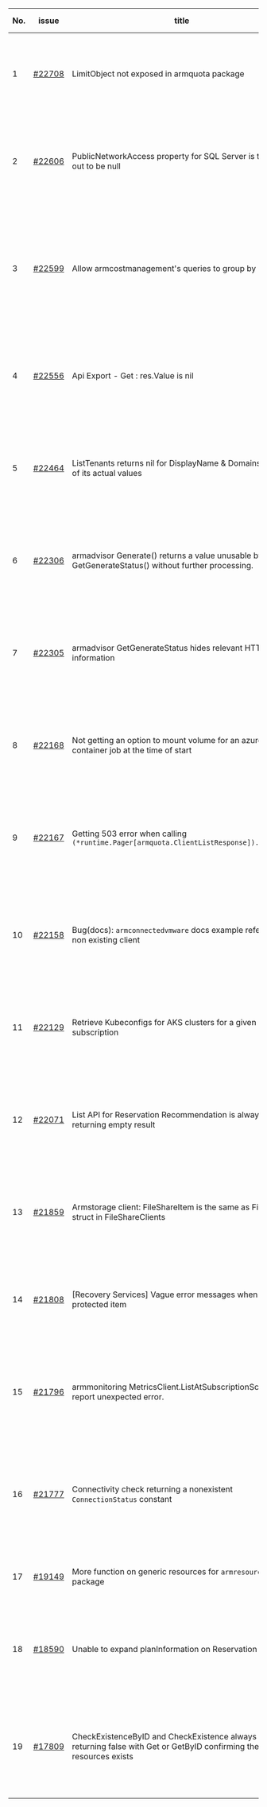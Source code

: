 | No. | issue | title | labels | assignees | bot advice | created date |
| ------ | ------ | ------ | ------ | ------ | ------ | :-----: |
|1|[#22708](https://github.com/Azure/azure-sdk-for-go/issues/22708)|LimitObject not exposed in armquota package|question, Mgmt, customer-reported, needs-author-feedback, Quota|Alancere||2024-04-05|
|2|[#22606](https://github.com/Azure/azure-sdk-for-go/issues/22606)|PublicNetworkAccess property for SQL Server is turning out to be null|question, SQL, Mgmt, customer-reported, needs-author-feedback, no-recent-activity|Alancere||2024-03-18|
|3|[#22599](https://github.com/Azure/azure-sdk-for-go/issues/22599)|Allow armcostmanagement's queries to group by RegionId|question, Service Attention, Mgmt, customer-reported, needs-author-feedback, Cost Management - Query|Alancere|new comment|2024-03-15|
|4|[#22556](https://github.com/Azure/azure-sdk-for-go/issues/22556)|Api Export - Get : res.Value is nil|bug, API Management, Service Attention, Mgmt, customer-reported, needs-team-attention|Alancere||2024-03-08|
|5|[#22464](https://github.com/Azure/azure-sdk-for-go/issues/22464)|ListTenants returns nil for DisplayName & Domains instead of its actual values|question, Service Attention, Mgmt, customer-reported, Subscription, needs-team-attention|Alancere|new comment|2024-02-27|
|6|[#22306](https://github.com/Azure/azure-sdk-for-go/issues/22306)|armadvisor Generate() returns a value unusable by GetGenerateStatus() without further processing.|question, Advisor, Service Attention, Mgmt, customer-reported, needs-team-attention|Alancere||2024-01-29|
|7|[#22305](https://github.com/Azure/azure-sdk-for-go/issues/22305)|armadvisor GetGenerateStatus hides relevant HTTP status information|question, Advisor, Service Attention, Mgmt, customer-reported, needs-team-attention|Alancere||2024-01-29|
|8|[#22168](https://github.com/Azure/azure-sdk-for-go/issues/22168)|Not getting an option to mount volume for an azure container job at the time of start|question, App Services, Service Attention, Mgmt, customer-reported, needs-team-attention|Alancere||2023-12-21|
|9|[#22167](https://github.com/Azure/azure-sdk-for-go/issues/22167)|Getting 503 error when calling `(*runtime.Pager[armquota.ClientListResponse]).NextPage`|question, Service Attention, Mgmt, customer-reported, needs-team-attention, Quota|Alancere|new comment|2023-12-20|
|10|[#22158](https://github.com/Azure/azure-sdk-for-go/issues/22158)|Bug(docs): `armconnectedvmware` docs example reference a non existing client|question, Service Attention, Mgmt, customer-reported, needs-team-attention, Connected Kubernetes|Alancere|new comment|2023-12-18|
|11|[#22129](https://github.com/Azure/azure-sdk-for-go/issues/22129)|Retrieve Kubeconfigs for AKS clusters for a given subscription |question, AKS, Service Attention, Mgmt, customer-reported, needs-team-attention|Alancere||2023-12-12|
|12|[#22071](https://github.com/Azure/azure-sdk-for-go/issues/22071)|List API for Reservation Recommendation is always returning empty result|question, Service Attention, Mgmt, customer-reported, needs-team-attention, Consumption - Query|Alancere||2023-11-30|
|13|[#21859](https://github.com/Azure/azure-sdk-for-go/issues/21859)|Armstorage client: FileShareItem is the same as FileShare struct in FileShareClients|question, Service Attention, Mgmt, customer-reported, needs-team-attention|Alancere||2023-11-01|
|14|[#21808](https://github.com/Azure/azure-sdk-for-go/issues/21808)|[Recovery Services] Vague error messages when creating protected item|question, Recovery Services Backup, Mgmt, customer-reported, needs-team-attention|lirenhe|new comment|2023-10-19|
|15|[#21796](https://github.com/Azure/azure-sdk-for-go/issues/21796)|armmonitoring MetricsClient.ListAtSubscriptionScopePost report unexpected error.|question, Monitor, Service Attention, Mgmt, customer-reported, needs-team-attention|Alancere||2023-10-18|
|16|[#21777](https://github.com/Azure/azure-sdk-for-go/issues/21777)|Connectivity check returning a nonexistent `ConnectionStatus` constant|question, Service Attention, Mgmt, customer-reported, Network - Virtual Network, needs-team-attention|Alancere|new comment|2023-10-16|
|17|[#19149](https://github.com/Azure/azure-sdk-for-go/issues/19149)|More function on generic resources for `armresources` package|Mgmt, customer-reported, feature-request|ArcturusZhang|new comment|2022-09-19|
|18|[#18590](https://github.com/Azure/azure-sdk-for-go/issues/18590)|Unable to expand planInformation on Reservation Order|bug, Reservations, Service Attention, Mgmt, customer-reported, needs-team-attention|lirenhe|new comment|2022-07-14|
|19|[#17809](https://github.com/Azure/azure-sdk-for-go/issues/17809)|CheckExistenceByID and CheckExistence always returning false with Get or GetByID confirming the resources exists|question, Resource Authorization, Service Attention, Mgmt, customer-reported, needs-team-attention|lirenhe, tadelesh|new comment|2022-05-05|
